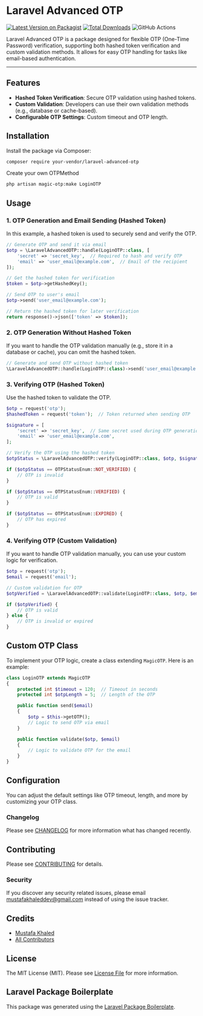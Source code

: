 # Laravel Advanced OTP

[![Latest Version on Packagist](https://img.shields.io/packagist/v/mkdev/laravel-advanced-otp.svg?style=flat-square)](https://packagist.org/packages/mkdev/laravel-advanced-otp)
[![Total Downloads](https://img.shields.io/packagist/dt/mkdev/laravel-advanced-otp.svg?style=flat-square)](https://packagist.org/packages/mkdev/laravel-advanced-otp)
![GitHub Actions](https://github.com/mkdev/laravel-advanced-otp/actions/workflows/main.yml/badge.svg)

Laravel Advanced OTP is a package designed for flexible OTP (One-Time Password) verification, supporting both hashed token verification and custom validation methods. It allows for easy OTP handling for tasks like email-based authentication.

---

## Features
- **Hashed Token Verification**: Secure OTP validation using hashed tokens.
- **Custom Validation**: Developers can use their own validation methods (e.g., database or cache-based).
- **Configurable OTP Settings**: Custom timeout and OTP length.

## Installation

Install the package via Composer:

```bash
composer require your-vendor/laravel-advanced-otp
```


Create your own OTPMethod

```bash
php artisan magic-otp:make LoginOTP
```

## Usage

### 1. OTP Generation and Email Sending (Hashed Token)

In this example, a hashed token is used to securely send and verify the OTP.

```php
// Generate OTP and send it via email
$otp = \LaravelAdvancedOTP::handle(LoginOTP::class, [
    'secret' => 'secret_key',  // Required to hash and verify OTP
    'email' => 'user_email@example.com',  // Email of the recipient
]);

// Get the hashed token for verification
$token = $otp->getHashedKey();

// Send OTP to user's email
$otp->send('user_email@example.com');

// Return the hashed token for later verification
return response()->json(['token' => $token]);
```

### 2. OTP Generation Without Hashed Token

If you want to handle the OTP validation manually (e.g., store it in a database or cache), you can omit the hashed token.

```php
// Generate and send OTP without hashed token
\LaravelAdvancedOTP::handle(LoginOTP::class)->send('user_email@example.com');
```

### 3. Verifying OTP (Hashed Token)

Use the hashed token to validate the OTP.

```php
$otp = request('otp');
$hashedToken = request('token');  // Token returned when sending OTP

$signature = [
    'secret' => 'secret_key',  // Same secret used during OTP generation
    'email' => 'user_email@example.com',
];

// Verify the OTP using the hashed token
$otpStatus = \LaravelAdvancedOTP::verify(LoginOTP::class, $otp, $signature, $hashedToken);

if ($otpStatus == OTPStatusEnum::NOT_VERIFIED) {
    // OTP is invalid
}

if ($otpStatus == OTPStatusEnum::VERIFIED) {
    // OTP is valid
}

if ($otpStatus == OTPStatusEnum::EXPIRED) {
    // OTP has expired
}
```

### 4. Verifying OTP (Custom Validation)

If you want to handle OTP validation manually, you can use your custom logic for verification.

```php
$otp = request('otp');
$email = request('email');

// Custom validation for OTP
$otpVerified = \LaravelAdvancedOTP::validate(LoginOTP::class, $otp, $email);

if ($otpVerified) {
    // OTP is valid
} else {
    // OTP is invalid or expired
}
```

## Custom OTP Class

To implement your OTP logic, create a class extending `MagicOTP`. Here is an example:

```php
class LoginOTP extends MagicOTP
{
    protected int $timeout = 120;  // Timeout in seconds
    protected int $otpLength = 5;  // Length of the OTP

    public function send($email)
    {
        $otp = $this->getOTP();
        // Logic to send OTP via email
    }

    public function validate($otp, $email)
    {
        // Logic to validate OTP for the email
    }
}
```

## Configuration

You can adjust the default settings like OTP timeout, length, and more by customizing your OTP class.

### Changelog

Please see [CHANGELOG](CHANGELOG.md) for more information what has changed recently.

## Contributing

Please see [CONTRIBUTING](CONTRIBUTING.md) for details.

### Security

If you discover any security related issues, please email mustafakhaleddev@gmail.com instead of using the issue tracker.

## Credits

-   [Mustafa Khaled](https://github.com/mkdev)
-   [All Contributors](../../contributors)

## License

The MIT License (MIT). Please see [License File](LICENSE.md) for more information.

## Laravel Package Boilerplate

This package was generated using the [Laravel Package Boilerplate](https://laravelpackageboilerplate.com).
